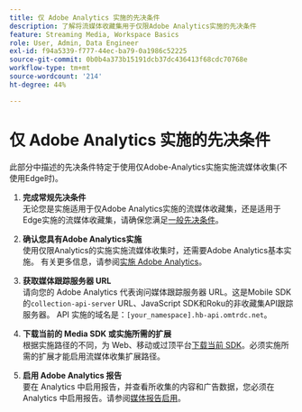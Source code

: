 ```yaml
---
title: 仅 Adobe Analytics 实施的先决条件
description: 了解将流媒体收藏集用于仅限Adobe Analytics实施的先决条件
feature: Streaming Media, Workspace Basics
role: User, Admin, Data Engineer
exl-id: f94a5339-f777-44ec-ba79-0a1986c52225
source-git-commit: 0b0b4a373b15191dcb37dc436413f68cdc70768e
workflow-type: tm+mt
source-wordcount: '214'
ht-degree: 44%

---
```


# 仅 Adobe Analytics 实施的先决条件

此部分中描述的先决条件特定于使用仅Adobe-Analytics实施实施流媒体收集(不使用Edge时)。

1. **完成常规先决条件**<br>
无论您是实施适用于仅Adobe Analytics实施的流媒体收藏集，还是适用于Edge实施的流媒体收藏集，请确保您满足[一般先决条件](/help/getting-started/prereqs.md)。

1. **确认您具有Adobe Analytics实施**<br>
使用仅限Analytics的实施实施流媒体收集时，还需要Adobe Analytics基本实施。 有关更多信息，请参阅[实施 Adobe Analytics](https://experienceleague.adobe.com/docs/analytics/implementation/home.html)。

1. **获取媒体跟踪服务器 URL**<br>
请向您的 Adobe Analytics 代表询问媒体跟踪服务器 URL。这是Mobile SDK的`collection-api-server` URL、JavaScript SDK和Roku的非收藏集API跟踪服务器。 API 实施的域名是：`[your_namespace].hb-api.omtrdc.net`。

1. **下载当前的 Media SDK 或实施所需的扩展**<br>
根据实施路径的不同，为 Web、移动或过顶平台[下载当前 SDK](/help/getting-started/download-sdks.md)。必须实施所需的扩展才能启用流媒体收集扩展路径。

1. **启用 Adobe Analytics 报告**<br>
要在 Analytics 中启用报告，并查看所收集的内容和广告数据，您必须在 Analytics 中启用报告。请参阅[媒体报告启用](/help/reporting/media-reports-enable.md)。
